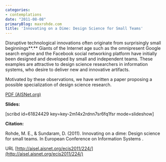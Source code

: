 ```yaml
---
categories:
- contemplations
date: "2011-08-08"
primaryBlog: maxrohde.com
title: 'Innovating on a Dime: Design Science for Small Teams'
---
```


Disruptive technological innovations often originate from surprisingly small beginnings**.** Giants of the Internet age such as the omnipresent Google search engine and the Facebook social networking platform have initially been designed and developed by small and independent teams. These examples are attractive to design science researchers in information systems, who desire to deliver new and innovative artifacts.

Motivated by these observations, we have written a paper proposing a possible specialization of design science research.

[PDF (AISNet.org)](http://aisel.aisnet.org/cgi/viewcontent.cgi?article=1223&context=ecis2011 'INNOVATING ON A DIME: DESIGN SCIENCE FOR SMALL TEAMS PDF')

**Slides:**

\[scribd id=61824429 key=key-2m14x2rdnn7sr6fq1fsr mode=slideshow\]

**Citation:**

Rohde, M. E., & Sundaram, D. (2011). Innovating on a dime: Design science for small teams. In European Conference on Information Systems .

URL [http://aisel.aisnet.org/ecis2011/224/](http://aisel.aisnet.org/ecis2011/224/)